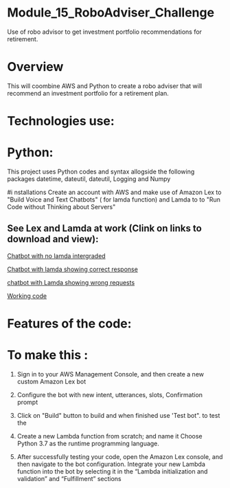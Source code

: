 # Module_15_RoboAdviser_Challenge
Use of robo advisor to get investment portfolio recommendations for retirement.

# Overview 
This will coombine AWS and Python to create a robo adviser that will recommend an investment portfolio for a retirement plan.

# Technologies use:

# Python: 

This project uses Python codes and syntax allogside the following packages 
datetime, dateutil, dateutil, Logging and Numpy

#i nstallations 
Create an account with AWS and make use of Amazon Lex to "Build Voice and Text Chatbots" ( for lamda function) and Lamda to 
to "Run Code without Thinking about Servers"

## See Lex and Lamda at work (Clink on links to download and view):


[Chatbot with no lamda intergraded](https://github.com/shangfii/Module_15_RoboAdviser_Challenge/blob/main/images/workingcode.mov)



[Chatbot with lamda showing correct response](https://github.com/shangfii/Module_15_RoboAdviser_Challenge/blob/main/images/correct%20response.mov)


[chatbot with Lamda showing wrong requests](https://github.com/shangfii/Module_15_RoboAdviser_Challenge/blob/main/images/Wrong%20response%20test.mov)


[Working code](https://github.com/shangfii/Module_15_RoboAdviser_Challenge/blob/main/images/workingcode.mov)

# Features of the code:


# To make this : 

1.  Sign in to your AWS Management Console, and then create a new custom Amazon Lex bot

3.  Configure the bot with new intent, utterances, slots, Confirmation prompt

5.  Click on "Build" button to build and when finished use 'Test bot". to test the 


7.  Create a new Lambda function from scratch; and name it Choose Python 3.7 as the runtime programming language.


9.  After successfully testing your code, open the Amazon Lex console, and then navigate to the bot configuration. Integrate your new Lambda function into the bot    by selecting it in the “Lambda initialization and validation” and “Fulfillment” sections
